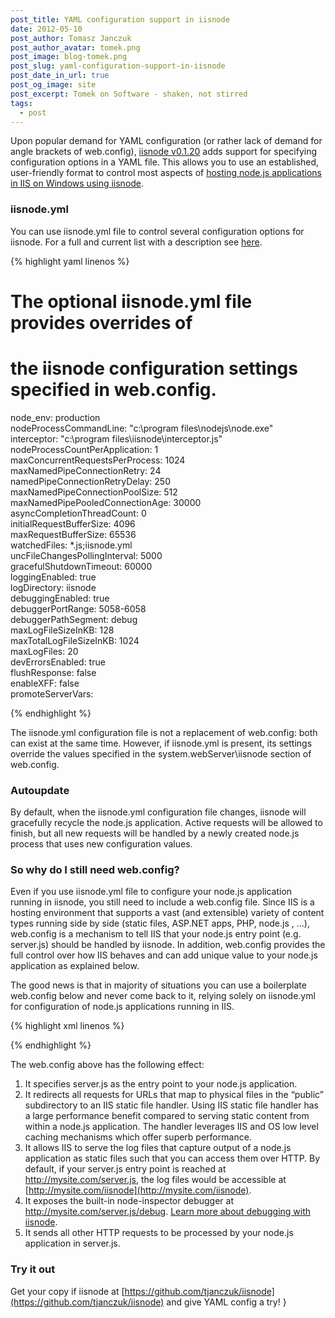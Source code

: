 ```yaml
---
post_title: YAML configuration support in iisnode
date: 2012-05-10
post_author: Tomasz Janczuk
post_author_avatar: tomek.png
post_image: blog-tomek.png
post_slug: yaml-configuration-support-in-iisnode
post_date_in_url: true
post_og_image: site
post_excerpt: Tomek on Software - shaken, not stirred
tags:
  - post
---
```





Upon popular demand for YAML configuration (or rather lack of demand for angle brackets of web.config), [iisnode v0.1.20](https://github.com/tjanczuk/iisnode) adds support for specifying configuration options in a YAML file. This allows you to use an established, user-friendly format to control most aspects of [hosting node.js applications in IIS on Windows using iisnode](http://tomasz.janczuk.org/2011/08/hosting-nodejs-applications-in-iis-on.html).   

### iisnode.yml  

You can use iisnode.yml file to control several configuration options for iisnode. For a full and current list with a description see [here](https://github.com/tjanczuk/iisnode/blob/master/src/samples/configuration/iisnode.yml).  

{% highlight yaml linenos %}
   # The optional iisnode.yml file provides overrides of   
# the iisnode configuration settings specified in web.config.  
  
node_env: production  
nodeProcessCommandLine: "c:\program files\nodejs\node.exe"  
interceptor: "c:\program files\iisnode\interceptor.js"  
nodeProcessCountPerApplication: 1  
maxConcurrentRequestsPerProcess: 1024  
maxNamedPipeConnectionRetry: 24  
namedPipeConnectionRetryDelay: 250  
maxNamedPipeConnectionPoolSize: 512  
maxNamedPipePooledConnectionAge: 30000  
asyncCompletionThreadCount: 0  
initialRequestBufferSize: 4096  
maxRequestBufferSize: 65536  
watchedFiles: *.js;iisnode.yml  
uncFileChangesPollingInterval: 5000  
gracefulShutdownTimeout: 60000  
loggingEnabled: true  
logDirectory: iisnode  
debuggingEnabled: true  
debuggerPortRange: 5058-6058  
debuggerPathSegment: debug  
maxLogFileSizeInKB: 128  
maxTotalLogFileSizeInKB: 1024  
maxLogFiles: 20  
devErrorsEnabled: true  
flushResponse: false  
enableXFF: false  
promoteServerVars: 

{% endhighlight %}



The iisnode.yml configuration file is not a replacement of web.config: both can exist at the same time. However, if iisnode.yml is present, its settings override the values specified in the system.webServer\iisnode section of web.config. 

### Autoupdate

By default, when the iisnode.yml configuration file changes, iisnode will gracefully recycle the node.js application. Active requests will be allowed to finish, but all new requests will be handled by a newly created node.js process that uses new configuration values. 

### So why do I still need web.config?

Even if you use iisnode.yml file to configure your node.js application running in iisnode, you still need to include a web.config file. Since IIS is a hosting environment that supports a vast (and extensible) variety of content types running side by side (static files, ASP.NET apps, PHP, node.js , …), web.config is a mechanism to tell IIS that your node.js entry point (e.g. server.js) should be handled by iisnode. In addition, web.config provides the full control over how IIS behaves and can add unique value to your node.js application as explained below. 

The good news is that in majority of situations you can use a boilerplate web.config below and never come back to it, relying solely on iisnode.yml for configuration of node.js applications running in IIS. 

{% highlight xml linenos %}
<?xml version="1.0" encoding="utf-8"?>  
<configuration>  
    <system.webServer>           
      <handlers>  
           <add name="iisnode" path="server.js" verb="*" modules="iisnode"/>  
     </handlers>  
      <rewrite>  
           <rules>  
                <rule name="LogFile" patternSyntax="ECMAScript" stopProcessing="true">  
                     <match url="iisnode"/>  
                </rule>  
                <rule name="NodeInspector" patternSyntax="ECMAScript" stopProcessing="true">                      
                    <match url="^server.js\/debug[\/]?" />  
                </rule>  
                <rule name="StaticContent">  
                     <action type="Rewrite" url="public{{ "{{" }}REQUEST_URI}}"/>  
                </rule>  
                <rule name="DynamicContent">  
                     <conditions>  
                          <add input="{{ "{{" }}REQUEST_FILENAME}}" matchType="IsFile" negate="True"/>  
                     </conditions>  
                     <action type="Rewrite" url="server.js"/>  
                </rule>  
           </rules>  
      </rewrite>  
   </system.webServer>  
 </configuration>

{% endhighlight %}



The web.config above has the following effect:

1. It specifies server.js as the entry point to your node.js application.  
2. It redirects all requests for URLs that map to physical files in the “public” subdirectory to an IIS static file handler. Using IIS static file handler has a large performance benefit compared to serving static content from within a node.js application. The handler leverages IIS and OS low level caching mechanisms which offer superb performance.  
3. It allows IIS to serve the log files that capture output of a node.js application as static files such that you can access them over HTTP. By default, if your server.js entry point is reached at http://mysite.com/server.js, the log files would be accessible at [http://mysite.com/iisnode](http://mysite.com/iisnode).  
4. It exposes the built-in node-inspector debugger at http://mysite.com/server.js/debug. [Learn more about debugging with iisnode](http://tomasz.janczuk.org/2011/11/debug-nodejs-applications-on-windows.html).  
5. It sends all other HTTP requests to be processed by your node.js application in server.js.  


### Try it out

Get your copy if iisnode at [https://github.com/tjanczuk/iisnode](https://github.com/tjanczuk/iisnode) and give YAML config a try!  }